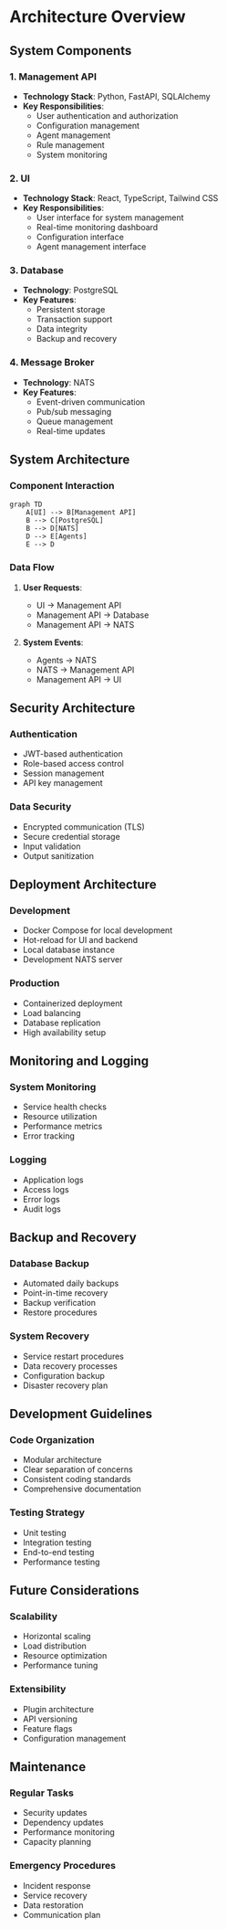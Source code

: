 # Architecture Overview

## System Components

### 1. Management API
- **Technology Stack**: Python, FastAPI, SQLAlchemy
- **Key Responsibilities**:
  - User authentication and authorization
  - Configuration management
  - Agent management
  - Rule management
  - System monitoring

### 2. UI
- **Technology Stack**: React, TypeScript, Tailwind CSS
- **Key Responsibilities**:
  - User interface for system management
  - Real-time monitoring dashboard
  - Configuration interface
  - Agent management interface

### 3. Database
- **Technology**: PostgreSQL
- **Key Features**:
  - Persistent storage
  - Transaction support
  - Data integrity
  - Backup and recovery

### 4. Message Broker
- **Technology**: NATS
- **Key Features**:
  - Event-driven communication
  - Pub/sub messaging
  - Queue management
  - Real-time updates

## System Architecture

### Component Interaction
```mermaid
graph TD
    A[UI] --> B[Management API]
    B --> C[PostgreSQL]
    B --> D[NATS]
    D --> E[Agents]
    E --> D
```

### Data Flow
1. **User Requests**:
   - UI → Management API
   - Management API → Database
   - Management API → NATS

2. **System Events**:
   - Agents → NATS
   - NATS → Management API
   - Management API → UI

## Security Architecture

### Authentication
- JWT-based authentication
- Role-based access control
- Session management
- API key management

### Data Security
- Encrypted communication (TLS)
- Secure credential storage
- Input validation
- Output sanitization

## Deployment Architecture

### Development
- Docker Compose for local development
- Hot-reload for UI and backend
- Local database instance
- Development NATS server

### Production
- Containerized deployment
- Load balancing
- Database replication
- High availability setup

## Monitoring and Logging

### System Monitoring
- Service health checks
- Resource utilization
- Performance metrics
- Error tracking

### Logging
- Application logs
- Access logs
- Error logs
- Audit logs

## Backup and Recovery

### Database Backup
- Automated daily backups
- Point-in-time recovery
- Backup verification
- Restore procedures

### System Recovery
- Service restart procedures
- Data recovery processes
- Configuration backup
- Disaster recovery plan

## Development Guidelines

### Code Organization
- Modular architecture
- Clear separation of concerns
- Consistent coding standards
- Comprehensive documentation

### Testing Strategy
- Unit testing
- Integration testing
- End-to-end testing
- Performance testing

## Future Considerations

### Scalability
- Horizontal scaling
- Load distribution
- Resource optimization
- Performance tuning

### Extensibility
- Plugin architecture
- API versioning
- Feature flags
- Configuration management

## Maintenance

### Regular Tasks
- Security updates
- Dependency updates
- Performance monitoring
- Capacity planning

### Emergency Procedures
- Incident response
- Service recovery
- Data restoration
- Communication plan
